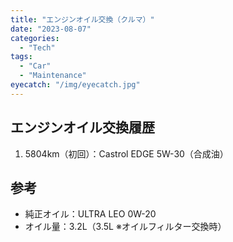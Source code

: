 ```yaml
---
title: "エンジンオイル交換（クルマ）"
date: "2023-08-07"
categories:
  - "Tech"
tags:
  - "Car"
  - "Maintenance"
eyecatch: "/img/eyecatch.jpg"
---
```

## エンジンオイル交換履歴
1. 5804km（初回）：Castrol EDGE 5W-30（合成油）

## 参考
- 純正オイル：ULTRA LEO 0W-20
- オイル量：3.2L（3.5L ※オイルフィルター交換時）